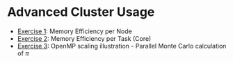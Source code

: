 # Advanced Cluster Usage

* [Exercise 1](./Exercise1/): Memory Efficiency per Node
* [Exercise 2](./Exercise2/): Memory Efficiency per Task (Core)
* [Exercise 3](./Exercise3/): OpenMP scaling illustration - Parallel Monte Carlo 
calculation of $\pi$